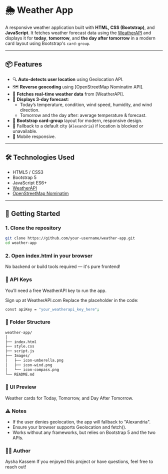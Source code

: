 # 🌦️ Weather App

A responsive weather application built with **HTML, CSS (Bootstrap)**, and **JavaScript**. It fetches weather forecast data using the [WeatherAPI](https://www.weatherapi.com/) and displays it for **today**, **tomorrow**, and **the day after tomorrow** in a modern card layout using Bootstrap's `card-group`.

---

## 📦 Features

- 🔍 **Auto-detects user location** using Geolocation API.
- 🗺️ **Reverse geocoding** using [OpenStreetMap Nominatim API].
- 📡 **Fetches real-time weather data** from [WeatherAPI].
- 📆 **Displays 3-day forecast**:
  - Today’s temperature, condition, wind speed, humidity, and wind direction.
  - Tomorrow and the day after: average temperature & forecast.
- 🧩 **Bootstrap card-group** layout for modern, responsive design.
- 🌙 Fallback to a default city (`Alexandria`) if location is blocked or unavailable.
- 📱 Mobile responsive.

---

## 🛠️ Technologies Used

- HTML5 / CSS3
- Bootstrap 5
- JavaScript ES6+
- [WeatherAPI](https://www.weatherapi.com/)
- [OpenStreetMap Nominatim](https://nominatim.openstreetmap.org/)

---

## 🚀 Getting Started

### 1. Clone the repository
```bash
git clone https://github.com/your-username/weather-app.git
cd weather-app
```
### 2. Open index.html in your browser
No backend or build tools required — it's pure frontend!

### 🔑 API Keys
You’ll need a free WeatherAPI key to run the app.

Sign up at WeatherAPI.com
Replace the placeholder in the code:
```bash
const apiKey = "your_weatherapi_key_here";
```

### 📂 Folder Structure
```bash
weather-app/
│
├── index.html
├── style.css
├── script.js
├── Images/
│   ├── icon-umberella.png
│   ├── icon-wind.png
│   └── icon-compass.png
└── README.md
```

### 📸 UI Preview
Weather cards for Today, Tomorrow, and Day After Tomorrow.

### ⚠️ Notes
- If the user denies geolocation, the app will fallback to "Alexandria".
- Ensure your browser supports Geolocation and fetch().
- Works without any frameworks, but relies on Bootstrap 5 and the two APIs.

### 🙋‍♀️ Author
Aysha Kassem
If you enjoyed this project or have questions, feel free to reach out!

